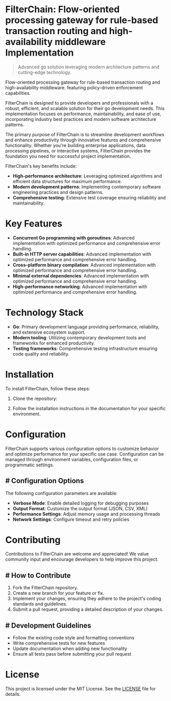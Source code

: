<!-- fallback_FilterChain_20250804210513_95270 -->

# FilterChain: Flow-oriented processing gateway for rule-based transaction routing and high-availability middleware Implementation
> Advanced go solution leveraging modern architecture patterns and cutting-edge technology.

Flow-oriented processing gateway for rule-based transaction routing and high-availability middleware. featuring policy-driven enforcement capabilities.

FilterChain is designed to provide developers and professionals with a robust, efficient, and scalable solution for their go development needs. This implementation focuses on performance, maintainability, and ease of use, incorporating industry best practices and modern software architecture patterns.

The primary purpose of FilterChain is to streamline development workflows and enhance productivity through innovative features and comprehensive functionality. Whether you're building enterprise applications, data processing pipelines, or interactive systems, FilterChain provides the foundation you need for successful project implementation.

FilterChain's key benefits include:

* **High-performance architecture**: Leveraging optimized algorithms and efficient data structures for maximum performance.
* **Modern development patterns**: Implementing contemporary software engineering practices and design patterns.
* **Comprehensive testing**: Extensive test coverage ensuring reliability and maintainability.

# Key Features

* **Concurrent Go programming with goroutines**: Advanced implementation with optimized performance and comprehensive error handling.
* **Built-in HTTP server capabilities**: Advanced implementation with optimized performance and comprehensive error handling.
* **Cross-platform binary compilation**: Advanced implementation with optimized performance and comprehensive error handling.
* **Minimal external dependencies**: Advanced implementation with optimized performance and comprehensive error handling.
* **High-performance networking**: Advanced implementation with optimized performance and comprehensive error handling.

# Technology Stack

* **Go**: Primary development language providing performance, reliability, and extensive ecosystem support.
* **Modern tooling**: Utilizing contemporary development tools and frameworks for enhanced productivity.
* **Testing frameworks**: Comprehensive testing infrastructure ensuring code quality and reliability.

# Installation

To install FilterChain, follow these steps:

1. Clone the repository:


2. Follow the installation instructions in the documentation for your specific environment.

# Configuration

FilterChain supports various configuration options to customize behavior and optimize performance for your specific use case. Configuration can be managed through environment variables, configuration files, or programmatic settings.

## # Configuration Options

The following configuration parameters are available:

* **Verbose Mode**: Enable detailed logging for debugging purposes
* **Output Format**: Customize the output format (JSON, CSV, XML)
* **Performance Settings**: Adjust memory usage and processing threads
* **Network Settings**: Configure timeout and retry policies

# Contributing

Contributions to FilterChain are welcome and appreciated! We value community input and encourage developers to help improve this project.

## # How to Contribute

1. Fork the FilterChain repository.
2. Create a new branch for your feature or fix.
3. Implement your changes, ensuring they adhere to the project's coding standards and guidelines.
4. Submit a pull request, providing a detailed description of your changes.

## # Development Guidelines

* Follow the existing code style and formatting conventions
* Write comprehensive tests for new features
* Update documentation when adding new functionality
* Ensure all tests pass before submitting your pull request

# License

This project is licensed under the MIT License. See the [LICENSE](https://github.com/coralnws/FilterChain/blob/main/LICENSE) file for details.
